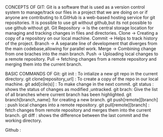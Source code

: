 CONCEPTS OF GIT:
Git is a software that is used as a version control system  to manage/track our files in a project that we are doing on  or if anyone are contributing to it.GitHub is a web-based hosting service for git repositories.
It is possible to use git without github,but its not possible to use github without git.
Git Repository -> Is the central storage location for managing and tracking changes in files and directories.
Clone -> Creating a copy of a repository on our local machine.
Commit -> Helps to track history of the project.
Branch -> A separate line of development that diverges from the main codebase,allowing for parallel work.
Merge -> Combining change from one braches into the main branch.
Push -> Uploading local changes to a remote repository.
Pull -> fetching changes from a remote repository and merging them into the current branch.

BASIC COMMANDS OF Git:
git init : To intialize a new git repo in the current directory.
git clone[repository_url] : To create a copy of the repo in our local machine.
git add[cile(s)] : To make change in the next commit.
git status : shows the status of changes as modified ,untracked.
git brach: Give the list of all branches where current branch has been highlighted.
git branch[branch_name]: for  creating a new branch.
git push[remote][branch] : push local changes into a remote repository.
git pull[remote][branch] : fetch changes from remote repository and merges them into the current branch.
git diff : shows the difference between the last commit and the working directory.

Github :  
